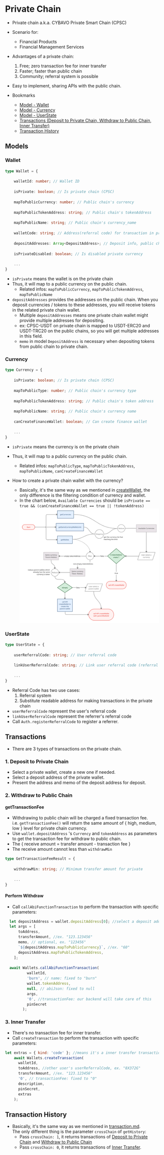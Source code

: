 # Private Chain

- Private chain a.k.a. CYBAVO Private Smart Chain (CPSC)
- Scenario for:
  - Financial Products
  - Financial Management Services
  
- Advantages of a private chain:
    1. Free; zero transaction fee for inner transfer
    2. Faster; faster than public chain
    3. Community; referral system is possible

- Easy to implement, sharing APIs with the public chain.

- Bookmarks
  - [Model - Wallet](#wallet)
  - [Model - Currency](#currency)
  - [Model - UserState](#userstate)
  - [Transactions (Deposit to Private Chain, Withdraw to Public Chain, Inner Transfer)](#transactions)
  - [Transaction History](#transaction-history)

## Models

### Wallet

```ts
type Wallet = {

    walletId: number; // Wallet ID

    isPrivate: boolean; // Is private chain (CPSC)

    mapToPublicCurrency: number; // Public chain's currency

    mapToPublicTokenAddress: string; // Public chain's tokenAddress

    mapToPublicName: string; // Public chain's currency_name

    walletCode: string; // Address(referral code) for transaction in private chain

    depositAddresses: Array<DepositAddress>; // Deposit info, public chain to private chain

    isPrivateDisabled: boolean; // Is disabled private currency
    
    ...
}
```

- `isPrivate` means the wallet is on the private chain
- Thus, it will map to a public currency on the public chain.  
  - Related infos: `mapToPublicCurrency`, `mapToPublicTokenAddress`, `mapToPublicName`
- `depositAddresses` provides the addresses on the public chain. When you deposit currencies / tokens to these addresses, you will receive tokens in the related private chain wallet.
  - Multiple `depositAddresses` means one private chain wallet might provide multiple addresses for depositing.
  - ex: CPSC-USDT on private chain is mapped to USDT-ERC20 and USDT-TRC20 on the public chains, so you will get multiple addresses in this field.
  - `memo` in model `DepositAddress` is necessary when depositing tokens from public chain to private chain.

### Currency

```ts
type Currency = {

    isPrivate: boolean; // Is private chain (CPSC)

    mapToPublicType: number; // Public chain's currency type

    mapToPublicTokenAddress: string; // Public chain's token address

    mapToPublicName: string; // Public chain's currency name

    canCreateFinanceWallet: boolean; // Can create finance wallet

    ...
}
```

- `isPrivate` means the currency is on the private chain
- Thus, it will map to a public currency on the public chain.  
  - Related infos: `mapToPublicType`, `mapToPublicTokenAddress`, `mapToPublicName`, `canCreateFinanceWallet`

- How to create a private chain wallet with the currency?
  - Basically, it's the same way as we mentioned in [createWallet](wallets.md#createwallet), the only difference is the filtering condition of currency and wallet.
  - In the chart below, `Available Currencies` should be `isPrivate == true && (canCreateFinanceWallet == true || !tokenAddress)`
  ![img](images/sdk_guideline/create_wallet.jpg)

### UserState

```ts
type UserState = {

    userReferralCode: string; // User referral code

    linkUserReferralCode: string; // Link user referral code (referral by this code, only one per user)

    ...
}
```

- Referral Code has two use cases:
    1. Referral system
    2. Substitute readable address for making transactions in the private chain
- `userReferralCode` represent the user's referral code
- `linkUserReferralCode` represent the referrer's referral code
- Call `Auth.registerReferralCode` to register a referrer.

## Transactions

- There are 3 types of transactions on the private chain.

### 1. Deposit to Private Chain

- Select a private wallet, create a new one if needed.
- Select a deposit address of the private wallet.
- Present the address and memo of the deposit address for deposit.

### 2. Withdraw to Public Chain

#### getTransactionFee

- Withdrawing to public chain will be charged a fixed transaction fee.  
i.e. `getTransactionFee()` will return the same amount of { high, medium, low } level for private chain currency.
- Use `wallet.depositAddress` 's `Currency` and `tokenAddress` as parameters to get the transaction fee for withdraw to public chain.
- The { receive amount = transfer amount - transaction fee }
- The receive amount cannot less than `withdrawMin`

```ts
type GetTransactionFeeResult = {
    
    withdrawMin: string; // Minimum transfer amount for private
    
    ...
}
```

#### Perform Withdraw

- Call `callAbiFunctionTransaction` to perform the transaction with specific parameters:

```javascript
  let depositAddress = wallet.depositAddress[0]; //select a deposit address
  let args = [
      toAddress,
      transferAmount, //ex. "123.123456"
      memo, // optional, ex. "123456"
      `${depositAddress.mapToPublicCurrency}`, //ex. "60"
      depositAddress.mapToPublicTokenAddress,
    ];

  await Wallets.callAbiFunctionTransaction(
          walletId,
          'burn', // name: fixed to "burn"
          wallet.tokenAddress,
          null, // abiJson: fixed to null
          args,
          '0', //transactionFee: our backend will take care of this
          pinSecret
        );
```

### 3. Inner Transfer

- There's no transaction fee for inner transfer.
- Call `createTransaction` to perform the transaction with specific parameters:

```javascript
let extras = { kind: 'code' }; //means it's a inner transfer transaction
    await Wallets.createTransaction(
      walletId,
      toAddress, //other user's userReferralCode, ex. "8X372G"
      transferAmount, //ex. "123.123456"
      '0', // transactionFee: fixed to "0"
      description,
      pinSecret,
      extras
    );
```

## Transaction History

- Basically, it's the same way as we mentioned in [transaction.md](transaction.md).  
 The only different thing is the parameter `crossChain` of `getHistory`:
  - Pass `crossChain: 1`, it returns transactions of [Deposit to Private Chain](#deposit-to-private-chain) and [Withdraw to Public Chain](#withdraw-to-public-chain)
  - Pass `crossChain: 0`, it returns transactions of [Inner Transfer](#inner-transfer).

